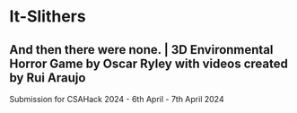 # It-Slithers

## And then there were none. | 3D Environmental Horror Game by Oscar Ryley with videos created by Rui Araujo

Submission for CSAHack 2024 - 6th April - 7th April 2024